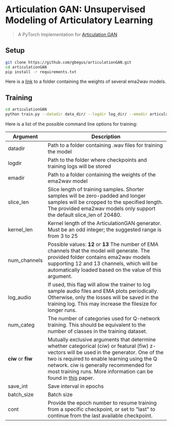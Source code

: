 # Articulation GAN: Unsupervised Modeling of Articulatory Learning
> A PyTorch Implementation for [Articulation GAN](https://arxiv.org/pdf/2210.15173.pdf)

## Setup
```bash
git clone https://github.com/gbegus/articulationGAN.git
cd articulationGAN
pip install -r requirements.txt
```
Here is a [link](https://drive.google.com/drive/folders/1_Sfjm0NhDAw6Zy3QnxnJY01DUwl24OUc?usp=sharing) to a folder containing the weights of several ema2wav models.

## Training
```bash
cd articulationGAN
python train.py --datadir data_dir/ --logdir log_dir/ --emadir articulatory_weights/ --ciw
```
Here is a list of the possible command line options for training:

| Argument | Description |
| -------- | ---------- |
|datadir | Path to a folder containing .wav files for training the model |
|logdir | Path to the folder where checkpoints and training logs will be stored |
|emadir | Path to a folder containing the weights of the ema2wav model |
|slice_len | Slice length of training samples. Shorter samples will be zero-padded and longer samples will be cropped to the specified length. The provided ema2wav models only support the default slice_len of 20480.|
|kernel_len| Kernel length of the ArticulationGAN generator. Must be an odd integer; the suggested range is from 3 to 25|
|num_channels | Possible values: **12** or **13** The number of EMA channels that the model will generate. The provided folder contains ema2wav models supporting 12 and 13 channels, which will be automatically loaded based on the value of this argument.
|log_audio | If used, this flag will allow the trainer to log sample audio files and EMA plots periodically. Otherwise, only the losses will be saved in the training log. This may increase the filesize for longer runs. |
|num_categ | The number of categories used for Q-network training. This should be equivalent to the number of classes in the training dataset.|
|**ciw** or **fiw**| Mutually exclusive arguments that determine whether categorical (ciw) or featural (fiw) z-vectors will be used in the generator. One of the two is required to enable learning using the Q network. ciw is generally recommended for most training runs. More information can be found in [this](https://www.sciencedirect.com/science/article/pii/S0893608021001052?via%3Dihub#b28) paper.
|save_int| Save interval in epochs|
|batch_size| Batch size| 
|cont| Provide the epoch number to resume training from a specific checkpoint, or set to "last" to continue from the last available checkpoint.|
